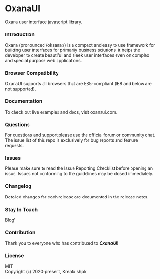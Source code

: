 # OxanaUI
Oxana user interface javascript library.

### Introduction
Oxana (pronounced /oksanaː/) is a compact and easy to use framework for building user interfaces for primarily business solutions. It helps the developer to create  beautiful and sleek user interfaces even on complex and special purpose web applications. 

### Browser Compatibility
OxanaUI supports all browsers that are ES5-compliant (IE8 and below are not supported).

### Documentation
To check out live examples and docs, visit oxanaui.com.

### Questions
For questions and support please use the official forum or community chat. The issue list of this repo is exclusively for bug reports and feature requests.

### Issues
Please make sure to read the Issue Reporting Checklist before opening an issue. Issues not conforming to the guidelines may be closed immediately.

### Changelog
Detailed changes for each release are documented in the release notes.

### Stay In Touch
Blog\

### Contribution
Thank you to everyone who has contributed to ***OxanaUI***!

### License
MIT\
Copyright (c) 2020-present, Kreatx shpk 
